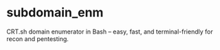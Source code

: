 # subdomain_enm
CRT.sh domain enumerator in Bash – easy, fast, and terminal-friendly for recon and pentesting.
